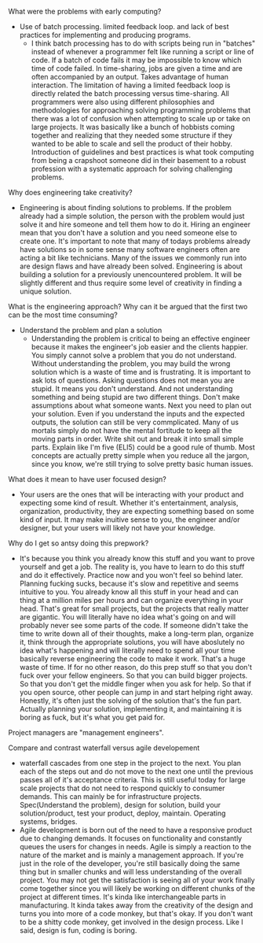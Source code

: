 What were the problems with early computing?
* Use of batch processing. limited feedback loop. and lack of best practices for implementing and producing programs.
  * I think batch processing has to do with scripts being run in "batches" instead of whenever a programmer felt like running a script or line of code. If a batch of code fails it may be impossible to know which time of code failed. In time-sharing, jobs are given a time and are often accompanied by an output. Takes advantage of human interaction. The limitation of having a limited feedback loop is directly related the batch processing versus time-sharing. All programmers were also using different philosophies and methodologies for approaching solving programming problems that there was a lot of confusion when attempting to scale up or take on large projects. It was basically like a bunch of hobbists coming together and realizing that they needed some structure if they wanted to be able to scale and sell the product of their hobby. Introduction of guidelines and best practices is what took computing from being a crapshoot someone did in their basement to a robust profession with a systematic approach for solving challenging problems. 

Why does engineering take creativity?
* Engineering is about finding solutions to problems. If the problem already had a simple solution, the person with the problem would just solve it and hire someone and tell them how to do it. Hiring an engineer mean that you don't have a solution and you need someone else to create one. It's important to note that many of todays problems already have solutions so in some sense many software engineers often are acting a bit like technicians. Many of the issues we commonly run into are design flaws and have already been solved. Engineering is about building a solution for a previously unencountered problem. It will be slightly different and thus require some level of creativity in finding a unique solution.

What is the engineering approach? Why can it be argued that the first two can be the most time consuming?
* Understand the problem and plan a solution
  * Understanding the problem is critical to being an effective engineer because it makes the engineer's job easier and the clients happier. You simply cannot solve a problem that you do not understand. Without understanding the problem, you may build the wrong solution which is a waste of time and is frustrating. It is important to ask lots of questions. Asking questions does not mean you are stupid. It means you don't understand. And not understanding something and being stupid are two different things. Don't make assumptions about what someone wants. Next you need to plan out your solution. Even if you understand the inputs and the expected outputs, the solution can still be very commplicated. Many of us mortals simply do not have the mental fortitude to keep all the moving parts in order. Write shit out and break it into small simple parts. Explain like I'm five (ELI5) could be a good rule of thumb. Most concepts are actually pretty simple when you reduce all the jargon, since you know, we're still trying to solve pretty basic human issues.
  
What does it mean to have user focused design?
* Your users are the ones that will be interacting with your product and expecting some kind of result. Whether it's entertainment, analysis, organization, productivity, they are expecting something based on some kind of input. It may make inuitive sense to you, the engineer and/or designer, but your users will likely not have your knowledge.

Why do I get so antsy doing this prepwork?
*  It's because you think you already know this stuff and you want to prove yourself and get a job. The reality is, you have to learn to do this stuff and do it effectively. Practice now and you won't feel so behind later. Planning fucking sucks, because it's slow and repetitive and seems intuitive to you. You already know all this stuff in your head and can thing at a million miles per hours and can organize everything in your head. That's great for small projects, but the projects that really matter are gigantic. You will literally have no idea what's going on and will probably never see some parts of the code. If someone didn't take the time to write down all of their thoughts, make a long-term plan, organize it, think through the appropriate solutions, you will have aboslutely no idea what's happening and will literally need to spend all your time basically reverse engineering the code to make it work. That's a huge waste of time. If for no other reason, do this prep stuff so that you don't fuck over your fellow engineers. So that you can build bigger projects. So that you don't get the middle finger when you ask for help. So that if you open source, other people can jump in and start helping right away. Honestly, it's often just the solving of the solution that's the fun part. Actually planning your solution, implementing it, and maintaining it is boring as fuck, but it's what you get paid for. 

Project managers are "management engineers".

Compare and contrast waterfall versus agile developement
* waterfall cascades from one step in the project to the next. You plan each of the steps out and do not move to the next one until the previous passes all of it's acceptance criteria. This is still useful today for large scale projects that do not need to respond quickly to consumer demands. This can mainly be for infrastructure projects. Spec(Understand the problem), design for solution, build your solution/product, test your product, deploy, maintain. Operating systems, bridges.
* Agile development is born out of the need to have a responsive product due to changing demands. It focuses on functionality and constantly queues the users for changes in needs. Agile is simply a reaction to the nature of the market and is mainly a management approach. If you're just in the role of the developer, you're still basically doing the same thing but in smaller chunks and will less understanding of the overall project. You may not get the satisfaction is seeing all of your work finally come together since you will likely be working on different chunks of the project at different times. It's kinda like interchangeable parts in manufacturing. It kinda takes away from the creativity of the design and turns you into more of a code monkey, but that's okay. If you don't want to be a shitty code monkey, get involved in the design process. Like I said, design is fun, coding is boring.
